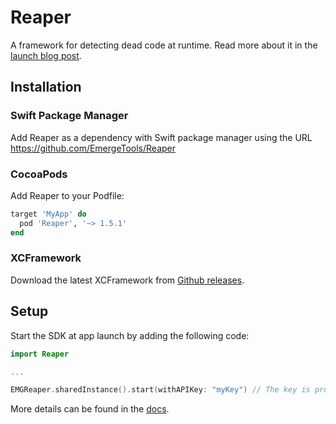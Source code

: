 # Reaper

A framework for detecting dead code at runtime. Read more about it in the [launch blog post](https://www.emergetools.com/blog/posts/dead-code-detection-with-reaper).

## Installation

### Swift Package Manager

Add Reaper as a dependency with Swift package manager using the URL https://github.com/EmergeTools/Reaper

### CocoaPods

Add Reaper to your Podfile:

```Ruby
target 'MyApp' do
  pod 'Reaper', '~> 1.5.1'
end
```

### XCFramework

Download the latest XCFramework from [Github releases](https://github.com/EmergeTools/Reaper/releases).

## Setup

Start the SDK at app launch by adding the following code:

```Swift
import Reaper

...

EMGReaper.sharedInstance().start(withAPIKey: "myKey") // The key is provided to you by Emerge
```

More details can be found in the [docs](https://docs.emergetools.com/docs/reaper).
